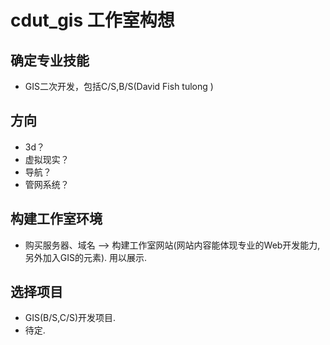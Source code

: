 # cdut_gis 工作室构想
## 确定专业技能
* GIS二次开发，包括C/S,B/S(David Fish tulong )

## 方向
* 3d？
* 虚拟现实？
* 导航？
* 管网系统？

## 构建工作室环境
* 购买服务器、域名 --> 构建工作室网站(网站内容能体现专业的Web开发能力,另外加入GIS的元素). 用以展示. 

## 选择项目
* GIS(B/S,C/S)开发项目.
* 待定.
